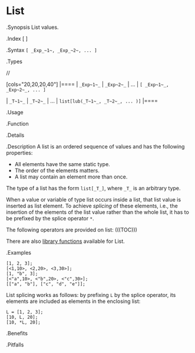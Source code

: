 # List

.Synopsis
List values.

.Index
[ ]

.Syntax
`[ _Exp_~1~, _Exp_~2~, ... ]`

.Types

//

[cols="20,20,20,40"]
|====
|  `_Exp~1~_` |  `_Exp~2~_` |  ...  |  `[ _Exp~1~_, _Exp~2~_, ... ]`   

| `_T~1~_`    | `_T~2~_`    |  ...  |  `list[lub(_T~1~_, _T~2~_, ... )]` 
|====

.Usage

.Function

.Details

.Description
A list is an ordered sequence of values and has the following properties:

*  All elements have the same static type.
*  The order of the elements matters.
*  A list may contain an element more than once.


The type of a list has the form `list[_T_]`,
where `_T_` is an arbitrary type.

When a value or variable of type list occurs inside a list, that list value is inserted as list element.
To achieve _splicing_ of these elements, i.e., the insertion of the elements of the list value rather than the whole list,
it has to be prefixed by the splice operator `*`.

The following operators are provided on list:
(((TOC)))

There are also [library functions]((Libraries:Prelude-List)) available for List.

.Examples
```rascal-shell
[1, 2, 3];
[<1,10>, <2,20>, <3,30>];
[1, "b", 3];
[<"a",10>, <"b",20>, <"c",30>];
[["a", "b"], ["c", "d", "e"]];
```
List splicing works as follows: by prefixing `L` by the splice operator, its elements are included as elements in the enclosing list:
```rascal-shell
L = [1, 2, 3];
[10, L, 20];
[10, *L, 20];
```

.Benefits

.Pitfalls


